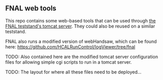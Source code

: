 FNAL web tools
--------------

This repo contains some web-based tools that can be used through [the FNAL teststand's tomcat server](http://cmsnghcal01.fnal.gov:16000/). They could also be reused on a similar teststand.

FNAL also runs a modified version of webHandsaw, which can be found here:
https://github.com/HCALRunControl/logViewer/tree/fnal

TODO: Also contained here are the modified tomcat server configuration files for allowing simple cgi scripts to run in a tomcat server.

TODO: The layout for where all these files need to be deployed...
